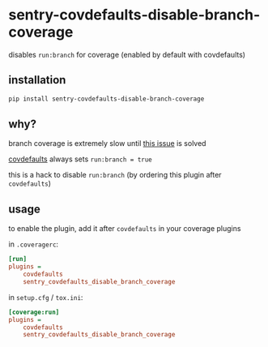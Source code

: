 sentry-covdefaults-disable-branch-coverage
==========================================

disables `run:branch` for coverage (enabled by default with covdefaults)

## installation

```bash
pip install sentry-covdefaults-disable-branch-coverage
```

## why?

branch coverage is extremely slow until [this issue] is solved

[covdefaults] always sets `run:branch = true`

this is a hack to disable `run:branch` (by ordering this plugin after `covdefaults`)

[covdefaults]: https://github.com/asottile/covdefaults
[this issue]: https://github.com/nedbat/coveragepy/issues/1746

## usage

to enable the plugin, add it after `covdefaults` in your coverage plugins

in `.coveragerc`:

```ini
[run]
plugins =
    covdefaults
    sentry_covdefaults_disable_branch_coverage
```

in `setup.cfg` / `tox.ini`:

```ini
[coverage:run]
plugins =
    covdefaults
    sentry_covdefaults_disable_branch_coverage
```
